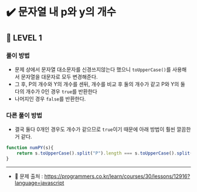 # ✔️ 문자열 내 p와 y의 개수
## 📌 LEVEL 1
### 풀이 방법
- 문제 상에서 문자열 대소문자를 신경쓰지않는다 했으니 `toUpperCase()`를 사용해서 문자열을 대문자로 모두 변경해준다.
- 그 후, P의 개수와 Y의 개수를 센뒤, 개수를 비교 후 둘의 개수가 같고 P와 Y의 둘 다의 개수가 0인 경우 `true`를 반환한다
- 나머지인 경우 `false`를 반환한다.
### 다른 풀이 방법
- 결국 둘다 0개인 경우도 개수가 같으므로 `true`이기 때문에 아래 방법이 훨씬 깔끔한 거 같다.
```javascript
function numPY(s){
    return s.toUpperCase().split("P").length === s.toUpperCase().split("Y").length;
}
```

<hr>

- 📌 문제 출처 : https://programmers.co.kr/learn/courses/30/lessons/12916?language=javascript